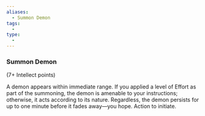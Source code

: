 ```yaml
---
aliases:
  - Summon Demon
tags:
  - 
type:
  - 
---
```

### Summon Demon

(7+ Intellect points)

A demon appears within immediate range. If you applied a level of Effort as part of the summoning, the demon is amenable to your instructions; otherwise, it acts according to its nature. Regardless, the demon persists for up to one minute before it fades away—you hope. Action to initiate.